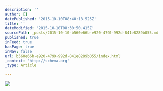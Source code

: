```yaml
---
description: ''
author: []
datePublished: '2015-10-10T08:40:18.525Z'
title: ''
dateModified: '2015-10-10T08:30:50.415Z'
sourcePath: _posts/2015-10-10-b560e66b-e920-4790-992d-841e8289b055.md
published: true
inFeed: true
hasPage: true
inNav: false
url: b560e66b-e920-4790-992d-841e8289b055/index.html
_context: 'http://schema.org'
_type: Article

---
```

![](https://the-grid-user-content.s3-us-west-2.amazonaws.com/dc914427-814d-456c-9548-3686acad50f4.png)